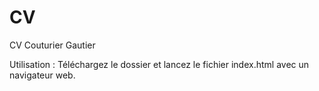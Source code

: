 # CV
CV Couturier Gautier  
  
Utilisation :
Téléchargez le dossier et lancez le fichier index.html avec un navigateur web.
